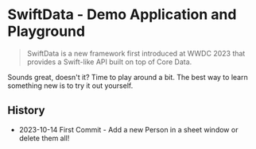 #  SwiftData - Demo Application and Playground
> SwiftData is a new framework first introduced at WWDC 2023 that provides a Swift-like API built on top of Core Data.

Sounds great, doesn't it? Time to play around a bit. The best way to learn something new is to try it out yourself.

## History
- 2023-10-14 First Commit - Add a new Person in a sheet window or delete them all!
